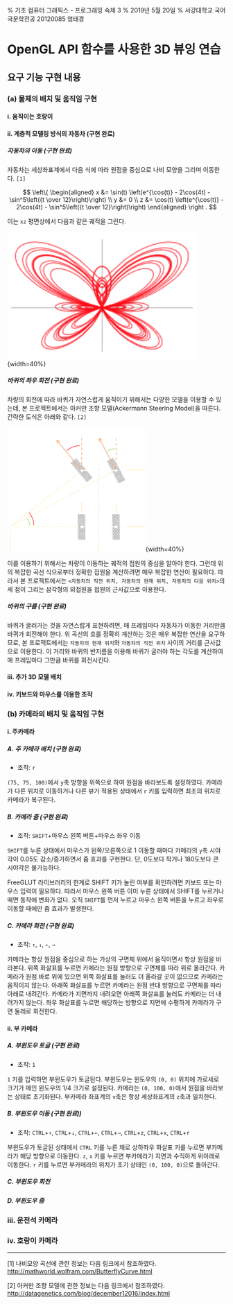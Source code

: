 % 기초 컴퓨터 그래픽스 - 프로그래밍 숙제 3
% 2019년 5월 20일
% 서강대학교 국어국문학전공 20120085 엄태경

# OpenGL API 함수를 사용한 3D 뷰잉 연습

## 요구 기능 구현 내용

### (a) 물체의 배치 및 움직임 구현

#### i. 움직이는 호랑이

<!-- TODO: 일정 거리를 달리다가

TODO: 점프 (포물선 구현)

TODO: 방향 변환 -->

#### ii. 계층적 모델링 방식의 자동차 (구현 완료)

##### 자동차의 이동 (구현 완료)

자동차는 세상좌표계에서 다음 식에 따라 원점을 중심으로 나비 모양을 그리며 이동한다. `[1]`

$$
\left\{
\begin{aligned}
x &= \sin(t) \left(e^{\cos(t)} - 2\cos(4t) - \sin^5\left({t \over 12}\right)\right) \\
y &= 0 \\
z &= \cos(t) \left(e^{\cos(t)} - 2\cos(4t) - \sin^5\left({t \over 12}\right)\right)
\end{aligned}
\right .
$$

이는 `xz` 평면상에서 다음과 같은 궤적을 그린다.

![xz 평면 상에서 자동차 중심의 궤적](img/butterfly.png){width=40%}

##### 바퀴의 좌우 회전 (구현 완료)

차량의 회전에 따라 바퀴가 자연스럽게 움직이기 위해서는 다양한 모델을 이용할 수 있는데, 본 프로젝트에서는 아커만 조향 모델(Ackermann Steering Model)을 따른다. 간략한 도식은 아래와 같다. `[2]`

![아커만 조향 모델에 따른 바퀴의 좌우 회전](img/ackermann.png){width=40%}

이를 이용하기 위해서는 차량이 이동하는 궤적의 접원의 중심을 알아야 한다. 그런데 위의 복잡한 곡선 식으로부터 정확한 접원을 계산하려면 매우 복잡한 연산이 필요하다. 따라서 본 프로젝트에서는 `<자동차의 직전 위치, 자동차의 현재 위치, 자동차의 다음 위치>`의 세 점이 그리는 삼각형의 외접원을 접원의 근사값으로 이용한다.

##### 바퀴의 구름 (구현 완료)

바퀴가 굴러가는 것을 자연스럽게 표현하려면, 매 프레임마다 자동차가 이동한 거리만큼 바퀴가 회전해야 한다. 위 곡선의 호를 정확히 계산하는 것은 매우 복잡한 연산을 요구하므로, 본 프로젝트에서는 `자동차의 현재 위치`와 `자동차의 직전 위치` 사이의 거리를 근사값으로 이용한다. 이 거리와 바퀴의 반지름을 이용해 바퀴가 굴러야 하는 각도를 계산하여 매 프레임마다 그만큼 바퀴를 회전시킨다.

#### iii. 추가 3D 모델 배치

<!-- TODO: 다섯개를 배치 -->

#### iv. 키보드와 마우스를 이용한 조작

<!-- TODO: 세 개를 키보드와 마우스로 조작 -->

### (b) 카메라의 배치 및 움직임 구현

#### i. 주카메라

##### A. 주 카메라 배치 (구현 완료)

- 조작: `r`

`(75, 75, 100)`에서 `y`축 방향을 위쪽으로 하여 원점을 바라보도록 설정하였다. 카메라가 다른 위치로 이동하거나 다른 뷰가 적용된 상태에서 `r` 키를 입력하면 최초의 위치로 카메라가 복구된다.

##### B. 카메라 줌 (구현 완료)

- 조작: `SHIFT`+마우스 왼쪽 버튼+마우스 좌우 이동

`SHIFT`를 누른 상태에서 마우스가 왼쪽/오른쪽으로 1 이동할 때마다 카메라의 `y`축 시야각이 0.05도 감소/증가하면서 줌 효과를 구현한다. 단, 0도보다 작거나 180도보다 큰 시야각은 불가능하다.

FreeGLUT 라이브러리의 한계로 SHIFT 키가 눌린 여부를 확인하려면 키보드 또는 마우스 입력이 필요하다. 따라서 마우스 왼쪽 버튼 이미 누른 상태에서 SHIFT를 누르거나 떼면 동작에 변화가 없다. 오직 `SHIFT`를 먼저 누르고 마우스 왼쪽 버튼을 누르고 좌우로 이동할 때에만 줌 효과가 발생한다.

##### C. 카메라 회전 (구현 완료)

- 조작: `↑`, `↓`, `←`, `→`

카메라는 항상 원점을 중심으로 하는 가상의 구면체 위에서 움직이면서 항상 원점을 바라본다. 위쪽 화살표를 누르면 카메라는 원점 방향으로 구면체를 따라 위로 올라간다. 카메라가 원점 바로 위에 있으면 위쪽 화살표를 눌러도 더 올라갈 곳이 없으므로 카메라는 움직이지 않는다. 아래쪽 화살표를 누르면 카메라는 원점 반대 방향으로 구면체를 따라 아래로 내려간다. 카메라가 지면까지 내려오면 아래쪽 화살표를 눌러도 카메라는 더 내려가지 않는다. 좌우 화살표를 누르면 해당하는 방향으로 지면에 수평하게 카메라가 구면 둘레로 회전한다.

#### ii. 부 카메라

##### A. 부윈도우 토글 (구현 완료)

- 조작: `1`

`1` 키를 입력하면 부윈도우가 토글된다. 부윈도우는 윈도우의 `(0, 0)` 위치에 가로세로 크기가 메인 윈도우의 1/4 크기로 설정된다. 카메라는 `(0, 100, 0)`에서 원점을 바라보는 상태로 초기화된다. 부카메라 좌표계의 `v`축은 항상 세상좌표계의 `z`축과 일치한다.

##### B. 부윈도우 이동 (구현 완료))

- 조작: `CTRL`+`↑`, `CTRL`+`↓`, `CTRL`+`←`, `CTRL`+`→`, `CTRL`+`z`, `CTRL`+`x`, `CTRL`+`r`

부윈도우가 토글된 상태에서 `CTRL` 키를 누른 채로 상하좌우 화살표 키를 누르면 부카메라가 해당 방향으로 이동한다. `z`, `x` 키를 누르면 부카메라가 지면과 수직하게 위아래로 이동한다. `r` 키를 누르면 부카메라의 위치가 초기 상태인 `(0, 100, 0)`으로 돌아간다.

##### C. 부윈도우 회전

<!-- TODO: 마우스 또는 키보드를 이용하여 좌우 회전 -->

##### D. 부윈도우 줌

<!-- TODO: 마우스 또는 키보드를 이용하여 부윈도우 줌 -->

### iii. 운전석 카메라

<!-- TODO: 운전석에서 바라본 세상 -->

### iv. 호랑이 카메라

<!-- TODO: 호랑이 눈에서 바라본 세상 -->

---
<!--markdownlint-disable MD034 -->
[1] 나비모양 곡선에 관한 정보는 다음 링크에서 참조하였다. http://mathworld.wolfram.com/ButterflyCurve.html

[2] 아커만 조향 모델에 관한 정보는 다음 링크에서 참조하였다. http://datagenetics.com/blog/december12016/index.html